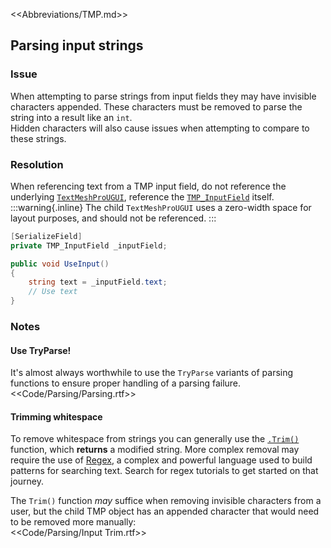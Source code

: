<<Abbreviations/TMP.md>>  
## Parsing input strings
### Issue
When attempting to parse strings from input fields they may have invisible characters appended. These characters must be removed to parse the string into a result like an `int`.  
Hidden characters will also cause issues when attempting to compare to these strings.  

### Resolution
When referencing text from a TMP input field, do not reference the underlying [`TextMeshProUGUI`](https://docs.unity3d.com/Packages/com.unity.textmeshpro@latest/index.html?subfolder=/api/TMPro.TextMeshProUGUI.html), reference the [`TMP_InputField`](https://docs.unity3d.com/Packages/com.unity.textmeshpro@latest/index.html?subfolder=/api/TMPro.TMP_InputField.html) itself.  
:::warning{.inline}
The child `TextMeshProUGUI` uses a zero-width space for layout purposes, and should not be referenced.
:::

```csharp
[SerializeField]
private TMP_InputField _inputField;

public void UseInput()
{
    string text = _inputField.text;
    // Use text
}
```

### Notes
#### Use TryParse!
It's almost always worthwhile to use the `TryParse` variants of parsing functions to ensure proper handling of a parsing failure.  
<<Code/Parsing/Parsing.rtf>>  

#### Trimming whitespace
To remove whitespace from strings you can generally use the [`.Trim()`](https://docs.microsoft.com/en-us/dotnet/api/system.string.trim?view=net-6.0) function, which **returns** a modified string. More complex removal may require the use of [Regex](https://docs.microsoft.com/en-us/dotnet/api/system.text.regularexpressions.regex?view=net-6.0), a complex and powerful language used to build patterns for searching text. Search for regex tutorials to get started on that journey.  

The `Trim()` function *may* suffice when removing invisible characters from a user, but the child TMP object has an appended character that would need to be removed more manually:  
<<Code/Parsing/Input Trim.rtf>>  
